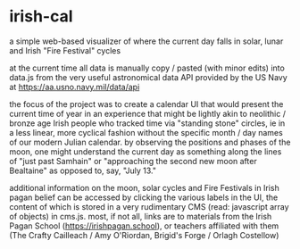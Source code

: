 # irish-cal
a simple web-based visualizer of where the current day falls in solar, lunar and Irish "Fire Festival" cycles

at the current time all data is manually copy / pasted (with minor edits) into data.js from the very useful astronomical data API provided by the US Navy at https://aa.usno.navy.mil/data/api

the focus of the project was to create a calendar UI that would present the current time of year in an experience that might be lightly akin to neolithic / bronze age Irish people who tracked time via "standing stone" circles, ie in a less linear, more cyclical fashion without the specific month / day names of our modern Julian calendar.  by observing the positions and phases of the moon, one might understand the current day as something along the lines of "just past Samhain" or "approaching the second new moon after Bealtaine" as opposed to, say, "July 13."

additional information on the moon, solar cycles and Fire Festivals in Irish pagan belief can be accessed by clicking the various labels in the UI, the content of which is stored in a very rudimentary CMS (read: javascript array of objects) in cms.js.  most, if not all, links are to materials from the Irish Pagan School (https://irishpagan.school), or teachers affiliated with them (The Crafty Cailleach / Amy O'Riordan, Brigid's Forge / Orlagh Costellow)